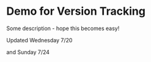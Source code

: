 # Demo for Version Tracking

Some description - hope this becomes easy!

Updated Wednesday 7/20 

and Sunday 7/24

